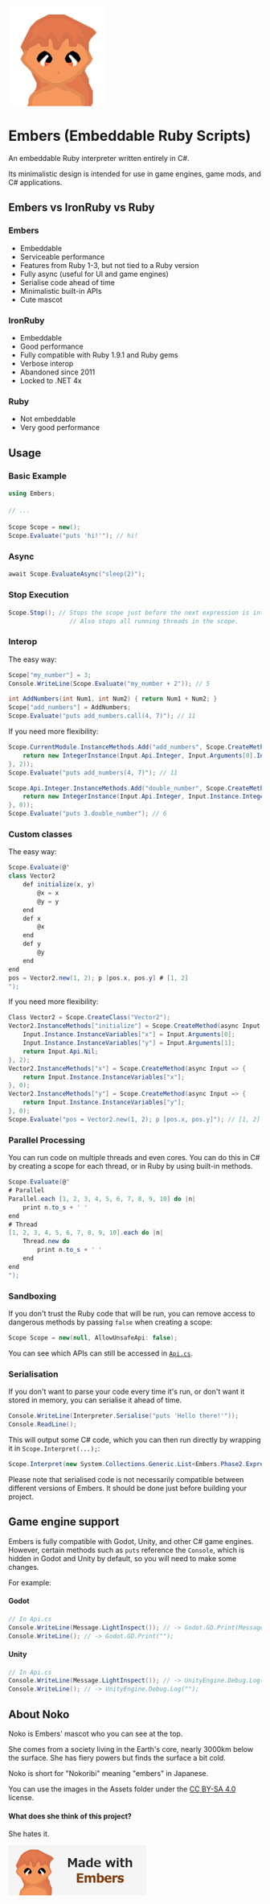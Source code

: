 ![Noko](Assets/Noko.png)

# Embers (Embeddable Ruby Scripts)

An embeddable Ruby interpreter written entirely in C#.

Its minimalistic design is intended for use in game engines, game mods, and C# applications.

## Embers vs IronRuby vs Ruby
### Embers
- Embeddable
- Serviceable performance
- Features from Ruby 1-3, but not tied to a Ruby version
- Fully async (useful for UI and game engines)
- Serialise code ahead of time
- Minimalistic built-in APIs
- Cute mascot

### IronRuby
- Embeddable
- Good performance
- Fully compatible with Ruby 1.9.1 and Ruby gems
- Verbose interop
- Abandoned since 2011
- Locked to .NET 4x

### Ruby
- Not embeddable
- Very good performance

## Usage

### Basic Example
```cs
using Embers;

// ...

Scope Scope = new();
Scope.Evaluate("puts 'hi!'"); // hi!
```

### Async
```cs
await Scope.EvaluateAsync("sleep(2)");
```

### Stop Execution
```cs
Scope.Stop(); // Stops the scope just before the next expression is interpreted.
                 // Also stops all running threads in the scope.
```

### Interop
The easy way:
```cs
Scope["my_number"] = 3;
Console.WriteLine(Scope.Evaluate("my_number + 2")); // 5
```
```cs
int AddNumbers(int Num1, int Num2) { return Num1 + Num2; }
Scope["add_numbers"] = AddNumbers;
Scope.Evaluate("puts add_numbers.call(4, 7)"); // 11
```
If you need more flexibility:
```cs
Scope.CurrentModule.InstanceMethods.Add("add_numbers", Scope.CreateMethod(async Input => {
    return new IntegerInstance(Input.Api.Integer, Input.Arguments[0].Integer + Input.Arguments[1].Integer);
}, 2));
Scope.Evaluate("puts add_numbers(4, 7)"); // 11
```
```cs
Scope.Api.Integer.InstanceMethods.Add("double_number", Scope.CreateMethod(async Input => {
    return new IntegerInstance(Input.Api.Integer, Input.Instance.Integer * 2);
}, 0));
Scope.Evaluate("puts 3.double_number"); // 6
```

### Custom classes
The easy way:
```cs
Scope.Evaluate(@"
class Vector2
    def initialize(x, y)
        @x = x
        @y = y
    end
    def x
        @x
    end
    def y
        @y
    end
end
pos = Vector2.new(1, 2); p [pos.x, pos.y] # [1, 2]
");
```
If you need more flexibility:
```cs
Class Vector2 = Scope.CreateClass("Vector2");
Vector2.InstanceMethods["initialize"] = Scope.CreateMethod(async Input => {
    Input.Instance.InstanceVariables["x"] = Input.Arguments[0];
    Input.Instance.InstanceVariables["y"] = Input.Arguments[1];
    return Input.Api.Nil;
}, 2);
Vector2.InstanceMethods["x"] = Scope.CreateMethod(async Input => {
    return Input.Instance.InstanceVariables["x"];
}, 0);
Vector2.InstanceMethods["y"] = Scope.CreateMethod(async Input => {
    return Input.Instance.InstanceVariables["y"];
}, 0);
Scope.Evaluate("pos = Vector2.new(1, 2); p [pos.x, pos.y]"); // [1, 2]
```

### Parallel Processing
You can run code on multiple threads and even cores. You can do this in C# by creating a scope for each thread, or in Ruby by using built-in methods.
```cs
Scope.Evaluate(@"
# Parallel
Parallel.each [1, 2, 3, 4, 5, 6, 7, 8, 9, 10] do |n|
    print n.to_s + ' '
end
# Thread
[1, 2, 3, 4, 5, 6, 7, 8, 9, 10].each do |n|
    Thread.new do
        print n.to_s + ' '
    end
end
");
```

### Sandboxing
If you don't trust the Ruby code that will be run, you can remove access to dangerous methods by passing `false` when creating a scope:
```cs
Scope Scope = new(null, AllowUnsafeApi: false);
```
You can see which APIs can still be accessed in [`Api.cs`](Source/Embers/Api.cs).

### Serialisation
If you don't want to parse your code every time it's run, or don't want it stored in memory, you can serialise it ahead of time.
```cs
Console.WriteLine(Interpreter.Serialise("puts 'Hello there!'"));
Console.ReadLine();
```
This will output some C# code, which you can then run directly by wrapping it in `Scope.Interpret(...);`:
```cs
Scope.Interpret(new System.Collections.Generic.List<Embers.Phase2.Expression>() {new Embers.Phase2.MethodCallExpression(new Embers.Phase2.ObjectTokenExpression(new Embers.Phase2.Phase2Token(new DebugLocation(1, 0), Embers.Phase2.Phase2TokenType.LocalVariableOrMethod, "puts", new Embers.Phase1.Phase1Token(new DebugLocation(1, 0), Embers.Phase1.Phase1TokenType.Identifier, "puts", false, false, false))), new System.Collections.Generic.List<Embers.Phase2.Expression>() {new Embers.Phase2.ObjectTokenExpression(new Embers.Phase2.Phase2Token(new DebugLocation(1, 5), Embers.Phase2.Phase2TokenType.String, "Hello there!", new Embers.Phase1.Phase1Token(new DebugLocation(1, 5), Embers.Phase1.Phase1TokenType.String, "Hello there!", true, false, false)))}, null)});
```
Please note that serialised code is not necessarily compatible between different versions of Embers. It should be done just before building your project.

## Game engine support
Embers is fully compatible with Godot, Unity, and other C# game engines. However, certain methods such as `puts` reference the `Console`, which is hidden in Godot and Unity by default, so you will need to make some changes.

For example:

#### Godot
```cs
// In Api.cs
Console.WriteLine(Message.LightInspect()); // -> Godot.GD.Print(Message.LightInspect());
Console.WriteLine(); // -> Godot.GD.Print("");
```

#### Unity
```cs
// In Api.cs
Console.WriteLine(Message.LightInspect()); // -> UnityEngine.Debug.Log(Message.LightInspect());
Console.WriteLine(); // -> UnityEngine.Debug.Log("");
```

## About Noko
Noko is Embers' mascot who you can see at the top.

She comes from a society living in the Earth's core, nearly 3000km below the surface. She has fiery powers but finds the surface a bit cold.

Noko is short for "Nokoribi" meaning "embers" in Japanese.

You can use the images in the Assets folder under the [CC BY-SA 4.0](https://creativecommons.org/licenses/by-sa/4.0) license.

#### What does she think of this project?
She hates it.

![Made with Embers](Assets/Made%20with%20Embers%20Mini.png)